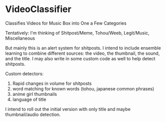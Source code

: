 # VideoClassifier
Classifies Videos for Music Box into One a Few Categories

Tentatively: I'm thinking of Shitpost/Meme, Tohou/Weeb, Legit/Music, Miscellaneous

But mainly this is an alert system for shitposts. I intend to include ensemble learning to combine different sources: the video, the thumbnail, the sound, and the title. I may also write in some custom code as well to help detect shitposts.

Custom detectors:
1. Rapid changes in volume for shitposts
2. word matching for known words (tohou, japanese common phrases)
3. anime girl thumbnails
4. language of title

I intend to roll out the initial version with only title and maybe thumbnail/audio detection.
